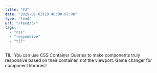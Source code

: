 ```yaml
---
title: "#3"
date: "2025-07-03T20:40:00-07:00"
type: "feed"
url: "/feed/3/"
tags:
  - "css"
  - "responsive"
  - "til"
---
```


TIL: You can use CSS Container Queries to make components truly responsive based on their container, not the viewport. Game changer for component libraries!
